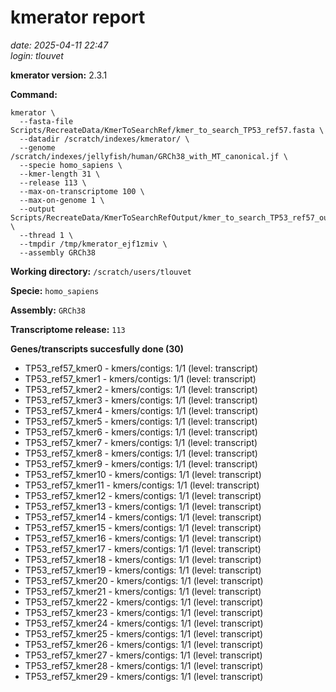 # kmerator report
*date: 2025-04-11 22:47*  
*login: tlouvet*

**kmerator version:** 2.3.1

**Command:**

```
kmerator \
  --fasta-file Scripts/RecreateData/KmerToSearchRef/kmer_to_search_TP53_ref57.fasta \
  --datadir /scratch/indexes/kmerator/ \
  --genome /scratch/indexes/jellyfish/human/GRCh38_with_MT_canonical.jf \
  --specie homo_sapiens \
  --kmer-length 31 \
  --release 113 \
  --max-on-transcriptome 100 \
  --max-on-genome 1 \
  --output Scripts/RecreateData/KmerToSearchRefOutput/kmer_to_search_TP53_ref57_output \
  --thread 1 \
  --tmpdir /tmp/kmerator_ejf1zmiv \
  --assembly GRCh38
```

**Working directory:** `/scratch/users/tlouvet`

**Specie:** `homo_sapiens`

**Assembly:** `GRCh38`

**Transcriptome release:** `113`

**Genes/transcripts succesfully done (30)**

- TP53_ref57_kmer0 - kmers/contigs: 1/1 (level: transcript)
- TP53_ref57_kmer1 - kmers/contigs: 1/1 (level: transcript)
- TP53_ref57_kmer2 - kmers/contigs: 1/1 (level: transcript)
- TP53_ref57_kmer3 - kmers/contigs: 1/1 (level: transcript)
- TP53_ref57_kmer4 - kmers/contigs: 1/1 (level: transcript)
- TP53_ref57_kmer5 - kmers/contigs: 1/1 (level: transcript)
- TP53_ref57_kmer6 - kmers/contigs: 1/1 (level: transcript)
- TP53_ref57_kmer7 - kmers/contigs: 1/1 (level: transcript)
- TP53_ref57_kmer8 - kmers/contigs: 1/1 (level: transcript)
- TP53_ref57_kmer9 - kmers/contigs: 1/1 (level: transcript)
- TP53_ref57_kmer10 - kmers/contigs: 1/1 (level: transcript)
- TP53_ref57_kmer11 - kmers/contigs: 1/1 (level: transcript)
- TP53_ref57_kmer12 - kmers/contigs: 1/1 (level: transcript)
- TP53_ref57_kmer13 - kmers/contigs: 1/1 (level: transcript)
- TP53_ref57_kmer14 - kmers/contigs: 1/1 (level: transcript)
- TP53_ref57_kmer15 - kmers/contigs: 1/1 (level: transcript)
- TP53_ref57_kmer16 - kmers/contigs: 1/1 (level: transcript)
- TP53_ref57_kmer17 - kmers/contigs: 1/1 (level: transcript)
- TP53_ref57_kmer18 - kmers/contigs: 1/1 (level: transcript)
- TP53_ref57_kmer19 - kmers/contigs: 1/1 (level: transcript)
- TP53_ref57_kmer20 - kmers/contigs: 1/1 (level: transcript)
- TP53_ref57_kmer21 - kmers/contigs: 1/1 (level: transcript)
- TP53_ref57_kmer22 - kmers/contigs: 1/1 (level: transcript)
- TP53_ref57_kmer23 - kmers/contigs: 1/1 (level: transcript)
- TP53_ref57_kmer24 - kmers/contigs: 1/1 (level: transcript)
- TP53_ref57_kmer25 - kmers/contigs: 1/1 (level: transcript)
- TP53_ref57_kmer26 - kmers/contigs: 1/1 (level: transcript)
- TP53_ref57_kmer27 - kmers/contigs: 1/1 (level: transcript)
- TP53_ref57_kmer28 - kmers/contigs: 1/1 (level: transcript)
- TP53_ref57_kmer29 - kmers/contigs: 1/1 (level: transcript)
